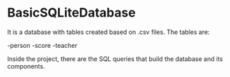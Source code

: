 # BasicSQLiteDatabase

It is a database with tables created based on .csv files. 
The tables are:

-person
-score
-teacher

Inside the project, there are the SQL queries that build the database and its components.
